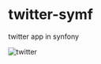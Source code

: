 # twitter-symf
twitter app in synfony

![twitter](https://user-images.githubusercontent.com/72348896/152038722-c605fc46-c623-4848-8356-d0e95972d309.PNG)
